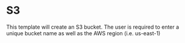 # S3
This template will create an S3 bucket. The user is required to enter a unique bucket name as well as the AWS region (i.e. us-east-1)
